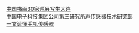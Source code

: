   
[中国书画30家巡展写生大连](http://www.dianyue.me/archives/033/4r2jtxm08khjvdx7/)  
[中国电子科技集团公司第三研究所声传感器技术研究部](http://www.dianyue.me/archives/666/825tz6f65qkvdywg/)  
[一文读懂手机传感器](http://www.dianyue.me/archives/613/46uaz042ryssm8zq/)